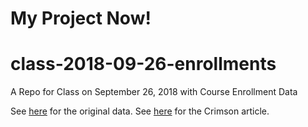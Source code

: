 # My Project Now!

# class-2018-09-26-enrollments
A Repo for Class on September 26, 2018 with Course Enrollment Data

See [here](https://registrar.fas.harvard.edu/news/final-spring-2017-course-enrollment-statistics) for the original data. See [here](https://www.thecrimson.com/article/2018/9/21/course-enrollment-fall-2018/) for the Crimson article.